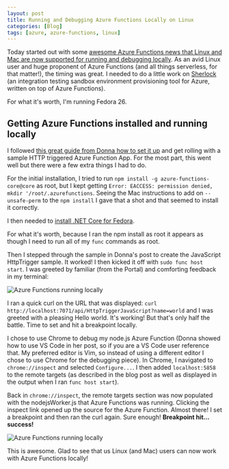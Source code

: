 ```yaml
---
layout: post
title: Running and Debugging Azure Functions Locally on Linux
categories: [Blog]
tags: [azure, azure-functions, linux]
---
```


Today started out with some [awesome Azure Functions news that Linux and Mac are now supported for running and debugging locally](https://azure.microsoft.com/en-us/blog/serverless-for-all-developers-bringing-azure-functions-to-linux-mac-planet-scale-nosql-real-time-analytics-and-productivity-apps/). As an avid Linux user and huge proponent of Azure Functions (and all things serverless, for that matter!), the timing was great. I needed to do a little work on [Sherlock](https://github.com/trstringer/sherlock) (an integration testing sandbox environment provisioning tool for Azure, written on top of Azure Functions).

For what it's worth, I'm running Fedora 26.

## Getting Azure Functions installed and running locally

I followed [this great guide from Donna how to set it up](https://blogs.msdn.microsoft.com/appserviceteam/2017/09/25/develop-azure-functions-on-any-platform/) and get rolling with a sample HTTP triggered Azure Function App. For the most part, this went well but there were a few extra things I had to do.

For the initial installation, I tried to run `npm install -g azure-functions-core@core` as root, but I kept getting `Error: EACCESS: permission denied, mkdir '/root/.azurefunctions`. Seeing the Mac instructions to add on `--unsafe-perm` to the `npm install` I gave that a shot and that seemed to install it correctly.

I then needed to [install .NET Core for Fedora](https://www.microsoft.com/net/core#linuxfedora).

For what it's worth, because I ran the npm install as root it appears as though I need to run all of my `func` commands as root.

Then I stepped through the sample in Donna's post to create the JavaScript HttpTrigger sample. It worked! I then kicked it off with `sudo func host start`. I was greeted by familiar (from the Portal) and comforting feedback in my terminal:

![Azure Functions running locally](/image/azure-functions-linux-1.png)

I ran a quick curl on the URL that was displayed: `curl http://localhost:7071/api/HttpTriggerJavaScript?name=world` and I was greeted with a pleasing Hello world. It's working! But that's only half the battle. Time to set and hit a breakpoint locally.

I chose to use Chrome to debug my node.js Azure Function (Donna showed how to use VS Code in her post, so if you are a VS Code user reference that. My preferred editor is Vim, so instead of using a different editor I chose to use Chrome for the debugging piece). In Chrome, I navigated to `chrome://inspect` and selected `Configure...`. I then added `localhost:5858` to the remote targets (as described in the blog post as well as displayed in the output when I ran `func host start`).

Back in `chrome://inspect`, the remote targets section was now populated with the nodejsWorker.js that Azure Functions was running. Clicking the inspect link opened up the source for the Azure Function. Almost there! I set a breakpoint and then ran the curl again. Sure enough! **Breakpoint hit... success!**

![Azure Functions running locally](/image/azure-functions-linux-2.png)

This is awesome. Glad to see that us Linux (and Mac) users can now work with Azure Functions locally!
